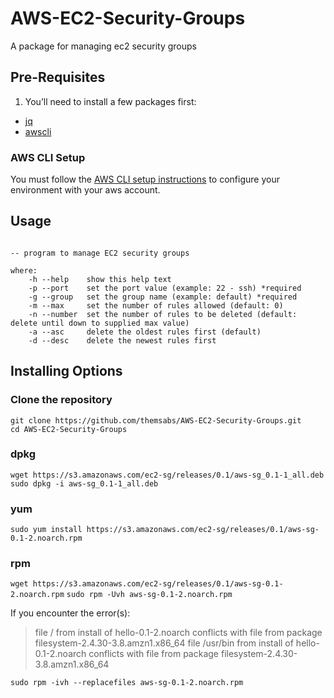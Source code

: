 # AWS-EC2-Security-Groups
A package for managing ec2 security groups

## Pre-Requisites
1. You’ll need to install a few packages first:
* [jq](https://stedolan.github.io/jq/)
* [awscli](https://aws.amazon.com/cli/)

### AWS CLI Setup
You must follow the [AWS CLI setup instructions](http://docs.aws.amazon.com/lambda/latest/dg/setup-awscli.html) to configure your environment with your aws account.

## Usage

```aws-sg [-h --help] [-p --port -g --group] [-m --max -n --number -a --asc -d --desc] 

-- program to manage EC2 security groups

where:
    -h --help    show this help text
    -p --port    set the port value (example: 22 - ssh) *required
    -g --group   set the group name (example: default) *required
    -m --max     set the number of rules allowed (default: 0)
    -n --number  set the number of rules to be deleted (default: delete until down to supplied max value)
    -a --asc     delete the oldest rules first (default)
    -d --desc    delete the newest rules first
```

## Installing Options

### Clone the repository 

`git clone https://github.com/themsabs/AWS-EC2-Security-Groups.git`<br>
`cd AWS-EC2-Security-Groups`

### dpkg
```wget https://s3.amazonaws.com/ec2-sg/releases/0.1/aws-sg_0.1-1_all.deb```
```sudo dpkg -i aws-sg_0.1-1_all.deb```

### yum
```sudo yum install https://s3.amazonaws.com/ec2-sg/releases/0.1/aws-sg-0.1-2.noarch.rpm```

### rpm
```wget https://s3.amazonaws.com/ec2-sg/releases/0.1/aws-sg-0.1-2.noarch.rpm```
```sudo rpm -Uvh aws-sg-0.1-2.noarch.rpm```

If you encounter the error(s):
>file / from install of hello-0.1-2.noarch conflicts with file from package filesystem-2.4.30-3.8.amzn1.x86_64
>file /usr/bin from install of hello-0.1-2.noarch conflicts with file from package filesystem-2.4.30-3.8.amzn1.x86_64

```sudo rpm -ivh --replacefiles aws-sg-0.1-2.noarch.rpm```
